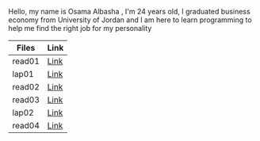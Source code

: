 Hello, my name is Osama Albasha , I'm 24 years old, I graduated business economy from University of Jordan and I am here to learn programming to help me find the right job for my personality

Files | Link
------------ | -------------
read01 | [Link](https://osamaal-basha.github.io/reading-notes/read01)
lap01 | [Link](https://osamaal-basha.github.io/reading-notes/lap01) | 
read02|[Link](https://osamaal-basha.github.io/reading-notes/read02)
read03|[Link](https://osamaal-basha.github.io/reading-notes/read03)
lap02 | [Link](https://osamaal-basha.github.io/reading-notes/lap02) | 
read04|[Link](https://osamaal-basha.github.io/reading-notes/read04)

